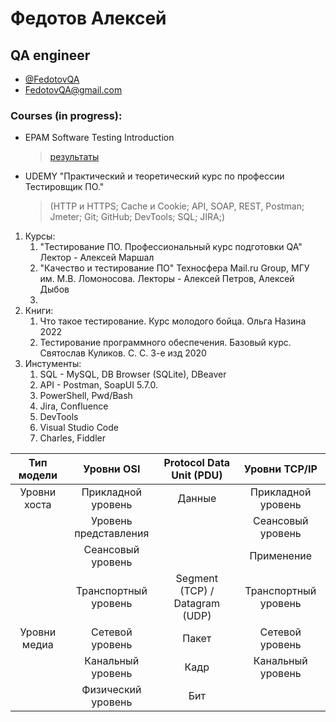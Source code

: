 # Федотов Алексей
## QA engineer

- [@FedotovQA](https://t.me/FedotovQA)
- [FedotovQA@gmail.com](mailto:FedotovQA@gmail.com)

### Courses (in progress):
- EPAM Software Testing Introduction
  > [результаты](https://github.com/FedotovQA/Portfolio/blob/main/Opera%20Снимок_2023-03-21_153342_elearn.epam.com.png)

- UDEMY "Практический и теоретический курс по профессии Тестировщик ПО." 
  > (НТТР и HTTPS; Cache и Cookie; API, SOAP, REST, Postman; Jmeter; Git; GitHub; DevTools; SQL; JIRA;)

1. Курсы:
	1.  "Тестирование ПО. Профессиональный курс подготовки QA"
	   Лектор - Алексей Маршал
	2. "Качество и тестирование ПО"
	   Техносфера Mail.ru Group, МГУ им. М.В. Ломоносова.
	   Лекторы - Алексей Петров, Алексей Дыбов
	3. 
2. Книги:
	1.  Что такое тестирование. Курс молодого бойца. Ольга Назина 2022
	2. Тестирование программного обеспечения. Базовый курс. Святослав Куликов. С. С. 3-е изд 2020
3. Инстументы:
	1. SQL - MySQL, DB Browser (SQLite), DBeaver
	2. API - Postman, SoapUI 5.7.0.
	3. PowerShell, Pwd/Bash
	4. Jira, Confluence
	5. DevTools
	6. Visual Studio Code
	7. Charles, Fiddler

|  Тип модели  |       Уровни OSI      |    Protocol Data Unit (PDU)    |     Уровни TCP/IP    |
|:------------:|:---------------------:|:------------------------------:|:--------------------:|
| Уровни хоста |   Прикладной уровень  |             Данные             |  Прикладной уровень  |
|              | Уровень представления |                                |   Сеансовый уровень  |
|              |   Сеансовый уровень   |                                |      Применение      |
|              |  Транспортный уровень | Segment (TCP) / Datagram (UDP) | Транспортный уровень |
| Уровни медиа |    Сетевой уровень    |              Пакет             |    Сетевой уровень   |
|              |   Канальный уровень   |              Кадр              |   Канальный уровень  |
|              |   Физический уровень  |               Бит              |                      |
